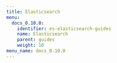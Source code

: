 ```yaml
---
title: Elasticsearch
menu:
  docs_0.10.0:
    identifier: es-elasticsearch-guides
    name: Elasticsearch
    parent: guides
    weight: 10
menu_name: docs_0.10.0
---
```


